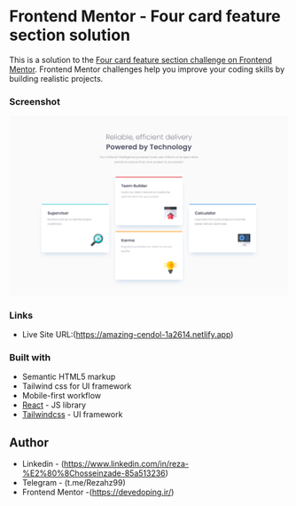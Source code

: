 # Frontend Mentor - Four card feature section solution

This is a solution to the [Four card feature section challenge on Frontend Mentor](https://www.frontendmentor.io/challenges/four-card-feature-section-weK1eFYK). Frontend Mentor challenges help you improve your coding skills by building realistic projects. 


### Screenshot

![Screenshot of project](./src/assets/View.jpg)


### Links
- Live Site URL:(https://amazing-cendol-1a2614.netlify.app)

### Built with

- Semantic HTML5 markup
- Tailwind css for UI framework
- Mobile-first workflow
- [React](https://react.dev) - JS library
- [Tailwindcss](https://tailwindcss.com) - UI framework

## Author

- Linkedin - (https://www.linkedin.com/in/reza-%E2%80%8Chosseinzade-85a513236)
- Telegram - (t.me/Rezahz99)
- Frontend Mentor -(https://devedoping.ir/)


